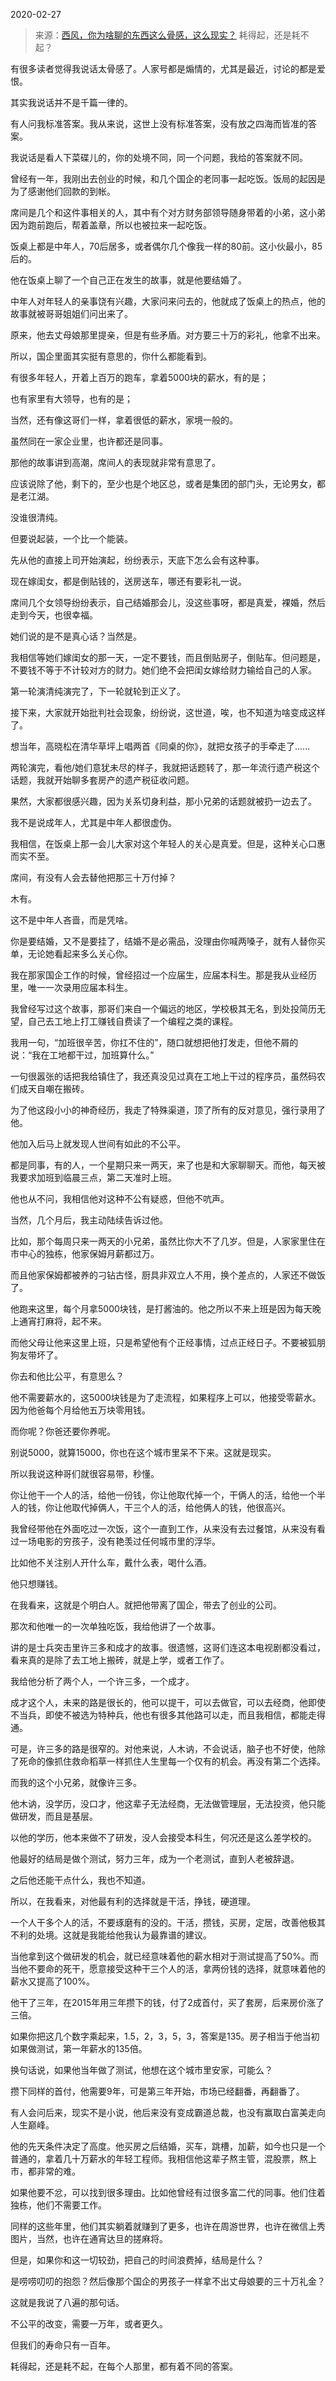2020-02-27

> 来源：[西风，你为啥聊的东西这么骨感，这么现实？](http://mp.weixin.qq.com/s?__biz=MzU3NDc5Nzc0NQ==&mid=2247486707&idx=1&sn=abe6c1ecf1db2231e249eeff276598a0&chksm=fd2dae2dca5a273bc4563eb78c415138d6cbbe9c7c0d40e54a8011c1d3bea478f803c7756f20&scene=27#wechat_redirect)
> 耗得起，还是耗不起？

有很多读者觉得我说话太骨感了。人家号都是煽情的，尤其是最近，讨论的都是爱恨。  

  

其实我说话并不是千篇一律的。

  

有人问我标准答案。我从来说，这世上没有标准答案，没有放之四海而皆准的答案。

  

我说话是看人下菜碟儿的，你的处境不同，同一个问题，我给的答案就不同。

  

曾经有一年，我刚出去创业的时候，和几个国企的老同事一起吃饭。饭局的起因是为了感谢他们回款的到帐。

  

席间是几个和这件事相关的人，其中有个对方财务部领导随身带着的小弟，这小弟因为跑前跑后，帮着盖章，所以也被拉来一起吃饭。

  

饭桌上都是中年人，70后居多，或者偶尔几个像我一样的80前。这小伙最小，85后的。

  

他在饭桌上聊了一个自己正在发生的故事，就是他要结婚了。

  

中年人对年轻人的亲事饶有兴趣，大家问来问去的，他就成了饭桌上的热点，他的故事就被哥哥姐姐们问出来了。

  

原来，他去丈母娘那里提亲，但是有些矛盾。对方要三十万的彩礼，他拿不出来。

  

所以，国企里面其实挺有意思的，你什么都能看到。

  

有很多年轻人，开着上百万的跑车，拿着5000块的薪水，有的是；

也有家里有大领导，也有的是；

当然，还有像这哥们一样，拿着很低的薪水，家境一般的。

  

虽然同在一家企业里，也许都还是同事。

  

那他的故事讲到高潮，席间人的表现就非常有意思了。

  

应该说除了他，剩下的，至少也是个地区总，或者是集团的部门头，无论男女，都是老江湖。

  

没谁很清纯。

  

但要说起装，一个比一个能装。

  

先从他的直接上司开始演起，纷纷表示，天底下怎么会有这种事。

  

现在嫁闺女，都是倒贴钱的，送房送车，哪还有要彩礼一说。

  

席间几个女领导纷纷表示，自己结婚那会儿，没这些事呀，都是真爱，裸婚，然后走到今天，也很幸福。

  

她们说的是不是真心话？当然是。

  

我相信等她们嫁闺女的那一天，一定不要钱，而且倒贴房子，倒贴车。但问题是，不要钱不等于不计较对方的财力。她们绝不会把闺女嫁给财力输给自己的人家。

  

第一轮演清纯演完了，下一轮就轮到正义了。

  

接下来，大家就开始批判社会现象，纷纷说，这世道，唉，也不知道为啥变成这样了。

  

想当年，高晓松在清华草坪上唱两首《同桌的你》，就把女孩子的手牵走了......

  

两轮演完，看他/她们意犹未尽的样子，我就把话题转了，那一年流行遗产税这个话题，我就开始聊多套房产的遗产税征收问题。

  

果然，大家都很感兴趣，因为关系切身利益，那小兄弟的话题就被扔一边去了。

  

我不是说成年人，尤其是中年人都很虚伪。

  

我相信，在饭桌上那一会儿大家对这个年轻人的关心是真爱。但是，这种关心口惠而实不至。

  

席间，有没有人会去替他把那三十万付掉？

  

木有。

  

这不是中年人吝啬，而是凭啥。

  

你是要结婚，又不是要挂了，结婚不是必需品，没理由你喊两嗓子，就有人替你买单，无论她看起来多么关心你。

  

我在那家国企工作的时候，曾经招过一个应届生，应届本科生。那是我从业经历里，唯一一次录用应届本科生。

  

我曾经写过这个故事，那哥们来自一个偏远的地区，学校极其无名，到处投简历无望，自己去工地上打工赚钱自费读了一个编程之类的课程。

  

我用一句，“加班很辛苦，你扛不住的”，随口就想把他打发走，但他不屑的说：“我在工地都干过，加班算什么。”

  

一句很嚣张的话把我给镇住了，我还真没见过真在工地上干过的程序员，虽然码农们成天自嘲在搬砖。

  

为了他这段小小的神奇经历，我走了特殊渠道，顶了所有的反对意见，强行录用了他。

  

他加入后马上就发现人世间有如此的不公平。

  

都是同事，有的人，一个星期只来一两天，来了也是和大家聊聊天。而他，每天被我要求加班到临晨三点，第二天准时上班。

  

他也从不问，我相信他对这种不公有疑惑，但他不吭声。

  

当然，几个月后，我主动陆续告诉过他。

  

比如，那个每周只来一两天的小兄弟，虽然比你大不了几岁。但是，人家家里住在市中心的独栋，他家保姆月薪都过万。

  

而且他家保姆都被养的刁钻古怪，厨具非双立人不用，换个差点的，人家还不做饭了。

  

他跑来这里，每个月拿5000块钱，是打酱油的。他之所以不来上班是因为每天晚上通宵打麻将，起不来。

  

而他父母让他来这里上班，只是希望他有个正经事情，过点正经日子。不要被狐朋狗友带坏了。

  

你去和他比公平，有意思么？

  

他不需要薪水的，这5000块钱是为了走流程，如果程序上可以，他接受零薪水。因为他爸每个月给他五万块零用钱。

  

而你呢？你爸还要你养呢。

  

别说5000，就算15000，你也在这个城市里呆不下来。这就是现实。

  

所以我说这种哥们就很容易带，秒懂。

  

你让他干一个人的活，给他一份钱，你让他取代掉一个，干俩人的活，给他一个半人的钱，你让他取代掉俩人，干三个人的活，给他俩人的钱，他很高兴。

  

我曾经带他在外面吃过一次饭，这个一直到工作，从来没有去过餐馆，从来没有看过一场电影的穷孩子，没有艳羡过任何城市里的浮华。

  

比如他不关注别人开什么车，戴什么表，喝什么酒。

  

他只想赚钱。

  

在我看来，这就是个明白人。就把他带离了国企，带去了创业的公司。

  

那次和他唯一的一次单独吃饭，我给他讲了一个故事。

  

讲的是士兵突击里许三多和成才的故事。很遗憾，这哥们连这本电视剧都没看过，看来真的是除了去工地上搬砖，就是上学，或者工作了。

  

我给他分析了两个人，一个许三多，一个成才。

  

成才这个人，未来的路是很长的，他可以提干，可以去做官，可以去经商，他即使不当兵，即使不被选为特种兵，他也有很多其他路可以走，而且我相信，都能走得通。

  

可是，许三多的路是很窄的。对他来说，人木讷，不会说话，脑子也不好使，他除了死命的像抓住救命稻草一样抓住人生里每一个仅有的机会。再没有第二个选择。

  

而我的这个小兄弟，就像许三多。

  

他木讷，没学历，没口才，他这辈子无法经商，无法做管理层，无法投资，他只能做研发，而且是基层。

  

以他的学历，他本来做不了研发，没人会接受本科生，何况还是这么差学校的。

  

他最好的结局是做个测试，努力三年，成为一个老测试，直到人老被辞退。

  

之后他还能干点什么，我也不知道。

  

所以，在我看来，对他最有利的选择就是干活，挣钱，硬道理。

  

一个人干多个人的活，不要琢磨有的没的。干活，攒钱，买房，定居，改善他极其不利的处境。这就是我能给他我认为最靠谱的建议。

  

当他拿到这个做研发的机会，就已经意味着他的薪水相对于测试提高了50%。而当他不要命的死干，愿意接受这种干三个人的活，拿两份钱的选择，就意味着他的薪水又提高了100%。

  

他干了三年，在2015年用三年攒下的钱，付了2成首付，买了套房，后来房价涨了三倍。

  

如果你把这几个数字乘起来，1.5，2，3，5，3，答案是135。房子相当于他当初如果做测试，第一年薪水的135倍。

  

换句话说，如果他当年做了测试，他想在这个城市里安家，可能么？

  

攒下同样的首付，他需要9年，可是第三年开始，市场已经翻番，再翻番了。

  

有人会问后来，现实不是小说，他后来没有变成霸道总裁，也没有赢取白富美走向人生巅峰。

  

他的先天条件决定了高度。他买房之后结婚，买车，跳槽，加薪，如今也只是一个普通的，拿着几十万薪水的年轻工程师。我相信他这辈子熬主管，混股票，熬上市，都非常的难。

  

如果他要不忿，可以找到很多理由。比如他曾经有过很多富二代的同事。他们住着独栋，他们不需要工作。

  

同样的这些年里，他们其实躺着就赚到了更多，也许在周游世界，也许在微信上秀图片，当然，也许在通宵达旦的搓麻将。

  

但是，如果你和这一切较劲，把自己的时间浪费掉，结局是什么？

  

是唠唠叨叨的抱怨？然后像那个国企的男孩子一样拿不出丈母娘要的三十万礼金？

  

这就是我说了八遍的那句话。

  

不公平的改变，需要一万年，或者更久。

  

但我们的寿命只有一百年。

  

耗得起，还是耗不起，在每个人那里，都有着不同的答案。

